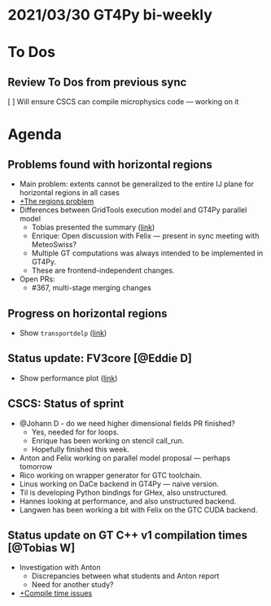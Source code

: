 # 2021/03/30 GT4Py bi-weekly  
  
# To Dos  
## Review To Dos from previous sync  
[ ]  Will ensure CSCS can compile microphysics code — working on it  
# Agenda  
## Problems found with horizontal regions  
- Main problem: extents cannot be generalized to the entire IJ plane for horizontal regions in all cases  
- [+The regions problem](https://paper.dropbox.com/doc/The-regions-problem-qC9ZdCMsRdFvZmVbM73fH)   
- Differences between GridTools execution model and GT4Py parallel model  
    - Tobias presented the summary ([link](https://paper.dropbox.com/doc/qC9ZdCMsRdFvZmVbM73fH))  
    - Enrique: Open discussion with Felix — present in sync meeting with MeteoSwiss?  
    - Multiple GT computations was always intended to be implemented in GT4Py.  
    - These are frontend-independent changes.  
- Open PRs:  
    - #367, multi-stage merging changes  
  
  
## Progress on horizontal regions  
- Show `transportdelp` ([link](https://github.com/VulcanClimateModeling/fv3core/blob/c8ae3061721776bb54a6212ea01a9edc39f79eed/fv3core/stencils/c_sw.py#L76))  
  
  
## Status update: FV3core [@Eddie D]  
- Show performance plot ([link](https://jenkins.ginko.ch/job/fv3core-performance-plots/))  
  
  
## CSCS: Status of sprint  
- @Johann D - do we need higher dimensional fields PR finished?  
    - Yes, needed for for loops.  
    - Enrique has been working on stencil call_run.  
    - Hopefully finished this week.  
- Anton and Felix working on parallel model proposal — perhaps tomorrow  
- Rico working on wrapper generator for GTC toolchain.  
- Linus working on DaCe backend in GT4Py — naive version.  
- Til is developing Python bindings for GHex, also unstructured.  
- Hannes looking at performance, and also unstructured backend.  
- Langwen has been working a bit with Felix on the GTC CUDA backend.  
  
  
## Status update on GT C++ v1 compilation times [@Tobias W]  
- Investigation with Anton  
    - Discrepancies between what students and Anton report  
    - Need for another study?  
- [+Compile time issues](https://paper.dropbox.com/doc/Compile-time-issues-DouZarAKNQ5t93VIR6kXn)   
  
